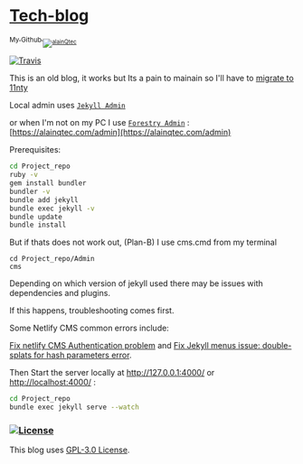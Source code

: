 # [Tech-blog](https://github.com/alainQtec/tech-blog)

<a href="https://github.com/alainQtec"><sub>My Github<sub> <img src="https://komarev.com/ghpvc/?username=alainQtec&label=Profile%20views&color=0e75b6&style=flat" alt="alainQtec" /> </p>

[![Travis](https://img.shields.io/travis/alainQtec/tech-blog.svg)](https://app.travis-ci.com/alainQtec/tech-blog)
<!-- [![Tip Me via PayPal](https://img.shields.io/badge/PayPal-tip%20me-1462ab.svg?logo=paypal)](https://www.paypal.me/alainQtec) -->

This is an old blog, it works but Its a pain to mainain  so I'll have to [migrate to 11nty](https://www.jasha.eu/blogposts/2020/06/migration-from-jekyll-to-eleventy.html)

Local admin uses [`Jekyll Admin`](https://jekyll.github.io/jekyll-admin/)

or when I'm not on my PC I use [`Forestry Admin`](https://app.forestry.io/dashboard/#) : [https://alainqtec.com/admin](https://alainqtec.com/admin)

Prerequisites:

```sh
cd Project_repo
ruby -v
gem install bundler
bundler -v
bundle add jekyll
bundle exec jekyll -v
bundle update
bundle install
```

But if thats does not work out, (Plan-B) I use cms.cmd from my terminal <!-- This script should be smart enough to fix any errors in the Backend, and Quickly open the CMS -->

```batch
cd Project_repo/Admin
cms
```

Depending on which version of jekyll used there may be issues with dependencies and plugins.

If this happens, troubleshooting comes first. 

Some Netlify CMS common errors include:

[Fix netlify CMS Authentication problem](https://github.com/netlify/netlify-cms/issues/1474) and [Fix Jekyll menus issue: double-splats for hash parameters error](https://github.com/forestryio/jekyll-menus/commit/6c8b53eeb0d4b58743fb6461aa94d84004c8a35d).

Then Start the server locally at <http://127.0.0.1:4000/> or <http://localhost:4000/> :

```bash
cd Project_repo
bundle exec jekyll serve --watch
```

### [![License](https://img.shields.io/badge/License-GPLv3-blue.svg)](https://github.com/alainQtec/tech-blog/blob/main/LICENSE)

This blog uses [GPL-3.0 License](https://github.com/alainQtec/tech-blog/blob/main/LICENSE).
